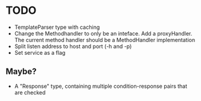 # TODO

- TemplateParser type with caching
- Change the Methodhandler to only be an inteface. Add a proxyHandler. The current method handler should be a MethodHandler implementation
- Split listen address to host and port (-h and -p)
- Set service as a flag

## Maybe?

- A "Response" type, containing multiple condition-response pairs that are checked